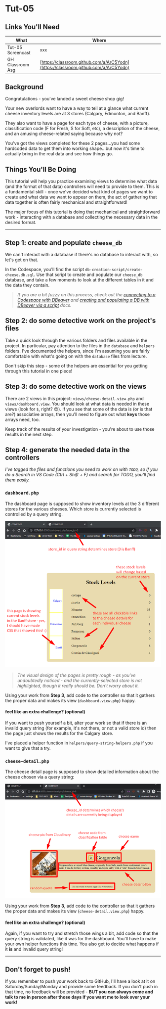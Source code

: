 # Tut-05

## Links You'll Need

| What              | Where                                                                              |
| ----------------- | ---------------------------------------------------------------------------------- |
| Tut-05 Screencast | xxx                                                                                |
| GH Classroom Asg  | [https://classroom.github.com/a/ArC5Yodn](https://classroom.github.com/a/ArC5Yodn) |

## Background

Congratulations - you've landed a sweet cheese shop gig!

Your new overlords want to have a way to tell at a glance what current cheese inventory levels are at 3 stores (Calgary, Edmonton, and Banff).

They also want to have a page for each type of cheese, with a picture, classification code (F for Fresh, S for Soft, etc), a description of the cheese, and an amusing cheese-related saying because why not?  

You've got the views completed for these 2 pages...you had some hardcoded data to get them into working shape...but now it's time to actually bring in the real data and see how things go.

## Things You'll Be Doing

This tutorial will help you practice examining views to determine what data (and the format of that data) controllers will need to provide to them. This is a fundamental skill - once we've decided what kind of pages we want to create and what data we want to appear on them, the act of gathering that data together is often fairly mechanical and straightforward!

The major focus of this tutorial is doing that mechanical and straightforward work - interacting with a database and collecting the necessary data in the desired format. 

---

## Step 1: create and populate `cheese_db`

We can't interact with a database if there's no database to interact with, so let's get on that.

In the Codespace, you'll find the script `db-creation-script/create-cheese.db.sql`. Use that script to create and populate our `cheese_db` database, and take a few moments to look at the different tables in it and the data they contain.

> _If you are a bit fuzzy on this process, check out the [connecting to a Codespace with DBeaver](https://docs.google.com/document/d/1hivswJpz-tUv5OIOU2nEOtH5S_xbHROVE_PZJ0Tdu54/edit?usp=share_link) and [creating and populating a DB with DBeaver via a script](https://docs.google.com/document/d/1QayecBekIQ-6iL2eUZMX9i0iQ5huOS6bFCKomzMQmjk/edit?usp=share_link) docs._ 

## Step 2: do some detective work on the project's files

Take a quick look through the various folders and files available in the project. In particular, pay attention to the files in the `database` and `helpers` folders. I've documented the helpers, since I'm assuming you are fairly comfortable with what's going on with the `database` files from lecture.

Don't skip this step - some of the helpers are essential for you getting through this tutorial in one piece!

## Step 3: do some detective work on the views

There are 2 views in this project: `views/cheese-detail.view.php` and `views/dashboard.view`. You should look at what data is needed in these views (look for `$`, right? 😉). If you see that some of the data is (or is that are?) associative arrays, then you'll need to figure out what **keys** those arrays need, too.

Keep track of the results of your investigation - you're about to use those results in the next step.

## Step 4: generate the needed data in the controllers

_I've tagged the files and functions you need to work on with `TODO`, so if you do a Search in VS Code (Ctrl + Shift + F) and search for TODO, you'll find them easily._

### `dashboard.php`

The dashboard page is supposed to show inventory levels at the 3 different stores for the various cheeses. Which store is currently selected is controlled by a query string.

![dashboard view](images/dashboard-1.png)

> _The visual design of the pages is pretty rough - as you've undoubtedly noticed - and the currently-selected store is not highlighted, though it really should be. Don't worry about it._

Using your work from **Step 3**, add code to the controller so that it gathers the proper data and makes its view (`dashboard.view.php`) happy.

#### feel like an extra challenge? (optional)

If you want to push yourself a bit, alter your work so that if there is an invalid query string (for example, it's not there, or not a valid store id) then the page just shows the results for the Calgary store.

I've placed a helper function in `helpers/query-string-helpers.php` if you want to give that a try.

### `cheese-detail.php`

The cheese detail page is supposed to show detailed information about the cheese chosen via a query string:

![detail view](images/details-1.png)

Using your work from **Step 3**, add code to the controller so that it gathers the proper data and makes its view (`cheese-detail.view.php`) happy.

#### feel like an extra challenge? (optional)

Again, if you want to try and stretch those wings a bit, add code so that the query string is validated, like it was for the dashboard. You'll have to make your own helper functions this time. You also get to decide what happens if it **is** and invalid query string!

---

## Don't forget to push!

If you remember to push your work back to GitHub, I'll have a look at it on Saturday/Sunday/Monday and provide some feedback. If you don't push in that time, no feedback will be provided - **BUT you can always come and talk to me in person after those days if you want me to look over your work!**
